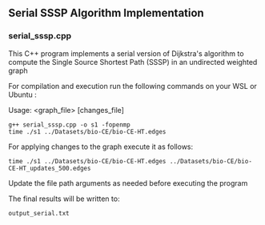 ## Serial SSSP Algorithm Implementation

### serial_sssp.cpp

This C++ program implements a serial version of Dijkstra's algorithm to compute the Single Source Shortest Path (SSSP) in an undirected weighted graph

For compilation and execution run the following commands on your WSL or Ubuntu :

Usage: <graph_file> [changes_file]

    g++ serial_sssp.cpp -o s1 -fopenmp
    time ./s1 ../Datasets/bio-CE/bio-CE-HT.edges 

For applying changes to the graph execute it as follows:

    time ./s1 ../Datasets/bio-CE/bio-CE-HT.edges ../Datasets/bio-CE/bio-CE-HT_updates_500.edges

Update the file path arguments as needed before executing the program

The final results will be written to:   

    output_serial.txt

